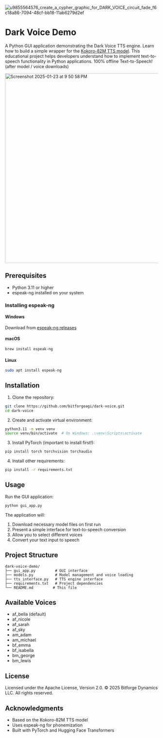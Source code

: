 
![u9855564576_create_a_cypher_graphic_for_DARK_VOICE_circuit_fade_f6c18a86-7094-48cf-bb18-11ab6279d2ef](https://github.com/user-attachments/assets/ef96d5ad-fe59-4881-b937-2ce420f134c8)

# Dark Voice Demo

A Python GUI application demonstrating the Dark Voice TTS engine. Learn how to build a simple wrapper for the [Kokoro-82M TTS model](https://huggingface.co/hexgrad/Kokoro-82M/tree/main). This educational project helps developers understand how to implement text-to-speech functionality in Python applications. 100% offline Text-to-Speech! (after model / voice downloads)

<img width="624" alt="Screenshot 2025-01-23 at 9 50 58 PM" src="https://github.com/user-attachments/assets/25313946-ee70-4d2e-9858-d4506861ad2e" />

## Prerequisites

- Python 3.11 or higher
- espeak-ng installed on your system

### Installing espeak-ng

#### Windows
Download from [espeak-ng releases](https://github.com/espeak-ng/espeak-ng/releases)

#### macOS
```bash
brew install espeak-ng
```

#### Linux
```bash
sudo apt install espeak-ng
```

## Installation

1. Clone the repository:
```bash
git clone https://github.com/bitforgeagi/dark-voice.git
cd dark-voice
```

2. Create and activate virtual environment:
```bash
python3.11 -m venv venv
source venv/bin/activate  # On Windows: .\venv\Scripts\activate
```

3. Install PyTorch (important to install first!):
```bash
pip install torch torchvision torchaudio
```

4. Install other requirements:
```bash
pip install -r requirements.txt
```

## Usage

Run the GUI application:
```bash
python gui_app.py
```

The application will:
1. Download necessary model files on first run
2. Present a simple interface for text-to-speech conversion
3. Allow you to select different voices
4. Convert your text input to speech

## Project Structure

```
dark-voice-demo/
├── gui_app.py         # GUI interface
├── models.py          # Model management and voice loading
├── tts_interface.py   # TTS engine interface
├── requirements.txt   # Project dependencies
└── README.md         # This file
```

## Available Voices

- af_bella (default)
- af_nicole
- af_sarah
- af_sky
- am_adam
- am_michael
- bf_emma
- bf_isabella
- bm_george
- bm_lewis

## License

Licensed under the Apache License, Version 2.0.
© 2025 Bitforge Dynamics LLC. All rights reserved.

## Acknowledgments

- Based on the Kokoro-82M TTS model
- Uses espeak-ng for phonemization
- Built with PyTorch and Hugging Face Transformers
